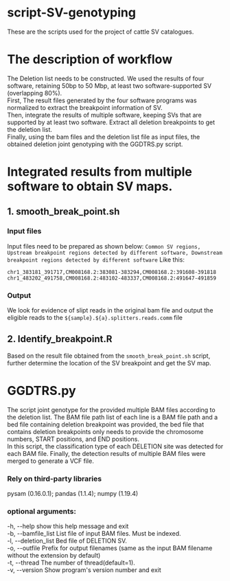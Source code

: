 # script-SV-genotyping
These are the scripts used for the project of cattle SV catalogues.

#  The description of workflow
The Deletion list needs to be constructed. We used the results of four software, retaining 50bp to 50 Mbp, at least two software-supported SV (overlapping 80%).  
First,  The result files generated by the four software programs was normalized to extract the breakpoint information of SV.  
Then, integrate the results of multiple software, keeping SVs that are supported by at least two software. Extract all deletion breakpoints to get the deletion list.  
Finally, using the bam files and the deletion list file as input files, the obtained deletion joint genotyping with the GGDTRS.py script.  

# Integrated results from multiple software to obtain SV maps.
## 1. smooth_break_point.sh
### Input files
Input files need to be prepared as shown below:
`Common SV regions, Upstream breakpoint regions detected by different software, Downstream breakpoint regions detected by different software`
Like this:
```
chr1_383181_391717,CM008168.2:383081-383294,CM008168.2:391608-391818
chr1_483202_491758,CM008168.2:483102-483337,CM008168.2:491647-491859
```
### Output
We look for evidence of slipt reads in the original bam file and output the eligible reads to the `${sample}.${a}.splitters.reads.comm` file

## 2. Identify_breakpoint.R
Based on the result file obtained from the `smooth_break_point.sh` script, further determine the location of the SV breakpoint and get the SV map.

# GGDTRS.py
The script joint genotype for the provided multiple BAM files according to the deletion list.
The BAM file path list of each line is a BAM file path and a bed file containing deletion breakpoint was provided, the bed file that contains deletion breakpoints only needs to provide the chromosome numbers, START positions, and END positions.  
In this script, the classification type of each DELETION site was detected for each BAM file. Finally, the detection results of multiple BAM files were merged to generate a VCF file.
### Rely on third-party libraries
pysam (0.16.0.1); pandas (1.1.4); numpy (1.19.4)
### optional arguments:
-h, --help            show this help message and exit  
-b, --bamfile_list    List file of input BAM files. Must be indexed.  
-l, --deletion_list   Bed file of DELETION SV.   
-o, --outfile         Prefix for output filenames (same as the input BAM filename without the extension by default)  
-t, --thread          The number of thread(default=1).  
-v, --version         Show program's version number and exit  
